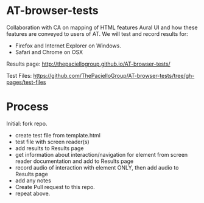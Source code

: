 AT-browser-tests
================
Collaboration with CA on mapping of HTML features Aural UI and how these features are conveyed to users of AT. We will test and record results for:
 * Firefox and Internet Explorer on Windows.
 * Safari and Chrome on OSX
 
Results page: http://thepaciellogroup.github.io/AT-browser-tests/ 

Test Files: https://github.com/ThePacielloGroup/AT-browser-tests/tree/gh-pages/test-files

Process
=======
Initial: fork repo.

* create test file from template.html
* test file with screen reader(s)
* add results to Results page
* get information about interaction/navigation for element from screen reader documentation and add to Results page
* record audio of interaction with element ONLY, then add audio to Results page
* add any notes
* Create Pull request to this repo.
* repeat above.
